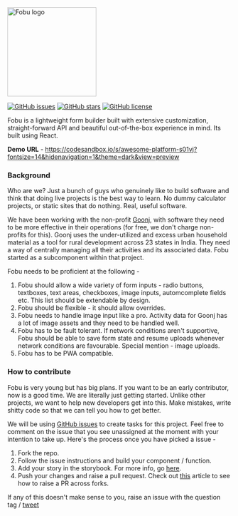 <img src="https://i.imgur.com/PvP0NrI.png" width="200" alt="Fobu logo">

[![GitHub issues](https://img.shields.io/github/issues/proso-io/fobu)](https://github.com/proso-io/fobu/issues)
[![GitHub stars](https://img.shields.io/github/stars/proso-io/fobu)](https://github.com/proso-io/fobu/stargazers)
[![GitHub license](https://img.shields.io/github/license/proso-io/fobu)](https://github.com/proso-io/fobu/blob/master/LICENSE)

Fobu is a lightweight form builder built with extensive customization, straight-forward API and beautiful out-of-the-box experience in mind. Its built using React.

**Demo URL** - https://codesandbox.io/s/awesome-platform-s01vj?fontsize=14&hidenavigation=1&theme=dark&view=preview

### Background

Who are we? Just a bunch of guys who genuinely like to build software and think that doing live projects is the best way to learn. No dummy calculator projects, or static sites that do nothing. Real, useful software.

We have been working with the non-profit [Goonj](https://goonj.org), with software they need to be more effective in their operations (for free, we don't charge non-profits for this). Goonj uses the under-utilized and excess urban household material as a tool for rural development across 23 states in India. They need a way of centrally managing all their activities and its associated data. Fobu started as a subcomponent within that project.

Fobu needs to be proficient at the following -

1. Fobu should allow a wide variety of form inputs - radio buttons, textboxes, text areas, checkboxes, image inputs, automcomplete fields etc. This list should be extendable by design.
2. Fobu should be flexible - it should allow overrides.
3. Fobu needs to handle image input like a pro. Activity data for Goonj has a lot of image assets and they need to be handled well.
4. Fobu has to be fault tolerant. If network conditions aren't supportive, Fobu should be able to save form state and resume uploads whenever network conditions are favourable. Special mention - image uploads.
5. Fobu has to be PWA compatible.

### How to contribute

Fobu is very young but has big plans. If you want to be an early contributor, now is a good time. We are literally just getting started. Unlike other projects, we want to help new developers get into this. Make mistakes, write shitty code so that we can tell you how to get better.

We will be using [GitHub issues](https://github.com/proso-io/fobu/issues/) to create tasks for this project. Feel free to comment on the issue that you see unassigned at the moment with your intention to take up. Here's the process once you have picked a issue -

1. Fork the repo.
2. Follow the issue instructions and build your component / function.
3. Add your story in the storybook. For more info, go [here](https://storybook.js.org/docs/guides/guide-react/#step-4-write-your-stories).
4. Push your changes and raise a pull request. Check out [this](https://help.github.com/en/articles/creating-a-pull-request-from-a-fork) article to see how to raise a PR across forks.

If any of this doesn't make sense to you, raise an issue with the question tag / [tweet](https://ctt.ac/19H5b)

